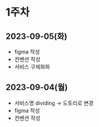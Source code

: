 
# 1주차
## 2023-09-05(화)
- figma 작성
- 컨벤션 작성
- 서비스 구체화화

## 2023-09-04(월)
- 서비스명 dividing -> 도토리로 변경
- figma 작성
- 컨벤션 작성
